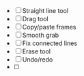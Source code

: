  * [ ] Straight line tool
 * [ ] Drag tool
 * [ ] Copy/paste frames
 * [ ] Smooth grab
 * [ ] Fix connected lines
 * [ ] Erase tool
 * [ ] Undo/redo
 * [ ] 

